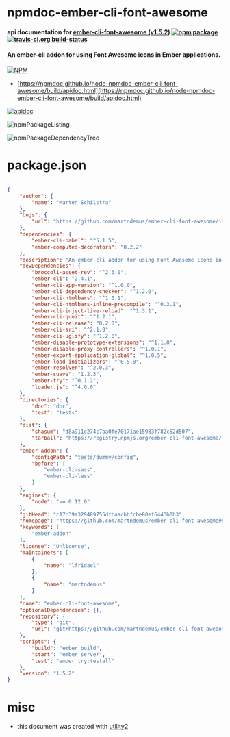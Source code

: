 # npmdoc-ember-cli-font-awesome

#### api documentation for  [ember-cli-font-awesome (v1.5.2)](https://github.com/martndemus/ember-cli-font-awesome#readme)  [![npm package](https://img.shields.io/npm/v/npmdoc-ember-cli-font-awesome.svg?style=flat-square)](https://www.npmjs.org/package/npmdoc-ember-cli-font-awesome) [![travis-ci.org build-status](https://api.travis-ci.org/npmdoc/node-npmdoc-ember-cli-font-awesome.svg)](https://travis-ci.org/npmdoc/node-npmdoc-ember-cli-font-awesome)

#### An ember-cli addon for using Font Awesome icons in Ember applications.

[![NPM](https://nodei.co/npm/ember-cli-font-awesome.png?downloads=true&downloadRank=true&stars=true)](https://www.npmjs.com/package/ember-cli-font-awesome)

- [https://npmdoc.github.io/node-npmdoc-ember-cli-font-awesome/build/apidoc.html](https://npmdoc.github.io/node-npmdoc-ember-cli-font-awesome/build/apidoc.html)

[![apidoc](https://npmdoc.github.io/node-npmdoc-ember-cli-font-awesome/build/screenCapture.buildCi.browser.%252Ftmp%252Fbuild%252Fapidoc.html.png)](https://npmdoc.github.io/node-npmdoc-ember-cli-font-awesome/build/apidoc.html)

![npmPackageListing](https://npmdoc.github.io/node-npmdoc-ember-cli-font-awesome/build/screenCapture.npmPackageListing.svg)

![npmPackageDependencyTree](https://npmdoc.github.io/node-npmdoc-ember-cli-font-awesome/build/screenCapture.npmPackageDependencyTree.svg)



# package.json

```json

{
    "author": {
        "name": "Marten Schilstra"
    },
    "bugs": {
        "url": "https://github.com/martndemus/ember-cli-font-awesome/issues"
    },
    "dependencies": {
        "ember-cli-babel": "^5.1.5",
        "ember-computed-decorators": "0.2.2"
    },
    "description": "An ember-cli addon for using Font Awesome icons in Ember applications.",
    "devDependencies": {
        "broccoli-asset-rev": "^2.3.0",
        "ember-cli": "2.4.1",
        "ember-cli-app-version": "^1.0.0",
        "ember-cli-dependency-checker": "^1.2.0",
        "ember-cli-htmlbars": "^1.0.1",
        "ember-cli-htmlbars-inline-precompile": "^0.3.1",
        "ember-cli-inject-live-reload": "^1.3.1",
        "ember-cli-qunit": "^1.2.1",
        "ember-cli-release": "0.2.8",
        "ember-cli-sri": "^2.1.0",
        "ember-cli-uglify": "^1.2.0",
        "ember-disable-prototype-extensions": "^1.1.0",
        "ember-disable-proxy-controllers": "^1.0.1",
        "ember-export-application-global": "^1.0.5",
        "ember-load-initializers": "^0.5.0",
        "ember-resolver": "^2.0.3",
        "ember-suave": "1.2.3",
        "ember-try": "^0.1.2",
        "loader.js": "^4.0.0"
    },
    "directories": {
        "doc": "doc",
        "test": "tests"
    },
    "dist": {
        "shasum": "d8a911c274c7ba0fe70171ae15983f782c52d507",
        "tarball": "https://registry.npmjs.org/ember-cli-font-awesome/-/ember-cli-font-awesome-1.5.2.tgz"
    },
    "ember-addon": {
        "configPath": "tests/dummy/config",
        "before": [
            "ember-cli-sass",
            "ember-cli-less"
        ]
    },
    "engines": {
        "node": ">= 0.12.0"
    },
    "gitHead": "c17c39a329489755dfbaacbbfcbe80ef6443b0b3",
    "homepage": "https://github.com/martndemus/ember-cli-font-awesome#readme",
    "keywords": [
        "ember-addon"
    ],
    "license": "Unlicense",
    "maintainers": [
        {
            "name": "lfridael"
        },
        {
            "name": "martndemus"
        }
    ],
    "name": "ember-cli-font-awesome",
    "optionalDependencies": {},
    "repository": {
        "type": "git",
        "url": "git+https://github.com/martndemus/ember-cli-font-awesome.git"
    },
    "scripts": {
        "build": "ember build",
        "start": "ember server",
        "test": "ember try:testall"
    },
    "version": "1.5.2"
}
```



# misc
- this document was created with [utility2](https://github.com/kaizhu256/node-utility2)
